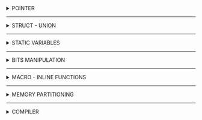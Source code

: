 <details>
  <summary> POINTER </summary>

  A pointer is a variable whose value is the address of another variable, i.e., direct address of the memory location. Like any variable or constant, you must declare a pointer before using it to store any variable address. The general form of a pointer variable declaration is −

  ```C
  type *var-name;
  ```
  ```C
  #include <stdio.h>
  
  int main()
  {
      int n = 10; 
      int *p = &n; // declare p having value = the address of n;
      or
      int *p;
      p = &n;
      return 0;
  }
  ```
  The value of the variable that pointer is pointing equal *p - 
  ```C
  printf("The value of variable that p is pointing = %d", *p);
  ```
  It produces the following result - 
  ```C
  The value of variable that p is pointing = 10
  ```
  
  ### NULL Pointer
  
  The NULL pointer is a constant with a value of zero defined in several standard libraries. Consider the following program −
  
  ```C
  #include <stdio.h>
  
  int main()
  {
      int *ptr = NULL;
      printf("The value of ptr is: %x\n", ptr);
      return 0;
  }
  ```
  When the above code is compiled and executed, it produces the following result - 
  ```C
  The value of ptr is 0
  ```

  ### Pointer Function
  ```C
  #include <stdio.h>
  
  void sum(int a, int b)
  {
    printf("Sum of %d and %d = %d\n, a, b, a + b);
  }
  int main()
  {
    void (*ptr) (int, int) = NULL;
    ptr = &sum;
    ptr(9, 7);
    return 0;
  }
  ```
  
  It produces the result below - 
  ```C
  Sum of 9 and 7 = 16
  ```
  
  ### Void Pointer
  
  A pointer of type void is a general pointer variable, it can take the address of any variable of any data type.

  ### Pointer to Pointer
  
  ```C
#include <stdio.h>
#include <string.h>

int main()
{   
    char *array = "hello"; // save as text area - only read
    char array[] = "hello"; // save as stack area - can write
    char *array2[] = {"Hi", "hello", "wolrd"}; 
    printf("Test: %s\n", *array2);
    return 0;
}
  ```

</details>

 -------------------------------------------------------------
	
	
  <details>
<summary>STRUCT - UNION</summary>
  
# STRUCT AND UNION COMPARISION
  
  | STRUCT | UNION |
  |--------|-------|
  | Size of Struct = sum of all members | Size of Union = the size of the highest one |
  | Can initialize all structure members at a time | Can initialize one union member only at a time |
  | Can access all structure members at a time | Can access one union member at a time |
  
  </details>
	
-------------------------------------------------------------
	
  <details>
<summary> STATIC VARIABLES </summary>
 </details>	
	
	
------------------------------------------------------------------------------------------	
	
	
<details>
<summary> BITS MANIPULATION </summary>
  
# BITWISE OPERATORS 

  1, The & (bitwise AND) - The result of AND is 1 only if both bits are 1. (time)
  
 | A | B | A & B |
  |---|---|:---:|
  |0|0|  0|
  |0|1|  0|
  |1|0|  0|
  |1|1|  1|
  
  2, The | (bitwise OR) - The result of OR is 1 if any of the two bits is 1.
  
 | A | B | A \| B |
  |---|---|:---:|
  |0|0|  0|
  |0|1|  1|
  |1|0|  1|
  |1|1|  1|
  
  3, The ^ (bitwise XOR) - The result of XOR is 1 if the two bits are different.   

 | A | B | A ^ B |
  |---|---|:---:|
  |0|0|  0|
  |0|1|  1|
  |1|0|  1|
  |1|1|  0|
  
  4, The ~ (bitwise NOT) - Takes one number and inverts all bits of it. 
  
   | A | NOT A |
  |--|:---:|
  |0|  1|
  |1|  0|
  
  5, The << (left shift) - Takes two numbers, left shifts the bits of the first operand, and the second operand decides the number of places to shift. (delete the left)

  6, The >> (right shift) - Takes two numbers, right shifts the bits of the first operand, and the second operand decides the number of places to shift. (delete the right) 
  
 </details>

	
-------------------------------------------------------------
	
  <details>
<summary> MACRO - INLINE FUNCTIONS </summary>
 </details>	
	
	
-------------------------------------------------------------
	
<details>
  <summary> MEMORY PARTITIONING </summary>
  
# LAYOUT OF MEMORY 
  
 ![image](https://github.com/liamnguyen2702/Embedded_Class/assets/133777741/8748c934-a799-4e3b-8680-cea8de9b2769)
  
 - Stack (Automatic Variable Storage): Automatic memory allocation, contain function frame during program execution 
	- Access is Read and Write
	- Using to allocate to local variables, input parameters of functions
	- Released at the end of the code block or function
 - Heap (Dynamic Memory Allocation): Dynamic memory allocation by malloc/calloc/new
	- Access is Read and Write
	- Using to allocate dynamic memory such as Malloc, Calloc,...
	- Released at the free function is called
 - Bss (Uninitialized Data Segment):
	- Access is Read and Write
	- Contains global or static variables with a zero (0) initialized or un initialized
	- Released at the end of the program
 - Ds (Initialized Data Segment): 
	- Access is Read and Write
	- Contains a global or static variables with a non-zero initialized value
	- Released at the end of the program
 - Text (Text Segment):
	- Contain code (Program instruction)
	- Read only access and it contains instructions to execute, so avoid modifying instruction.
	- Contains declaration of constants in the program (.rodata)

# Heap and Stack ?
	
- Heap and Stack memory are essentially the same memory that is creaated and stored in RAM when the program is executed.
	
- Stack memory is used to store local variables in functions, parameters passed in,...Access to this memory very fast and is executed when the program is compliled.
	
- Heap memory is used to store memory for pointer variables dynamically allocated by functions malloc - calloc - realloc (in C)
	
- Area size:
	- Stack: The size of the Stack memory is fixed, depending on the operating system, for instance, Windows operating system is 1MB, Linux operating is 8MB (note that the number may differ depending on your operating system architecture).
	- Heap: The size of the Heap memory is not fixed, it can be increased or decreased to meet the data storage needs of the program.
- Characteristics of the memory area:
	- Stack: Stack memory is managed by the operating system, the data stored in the Stack will automatically be destroyed when the function completes its work.
	- Heap: The Heap is managed by the programmer (in C or C++), the data in the Heap will not be destroyed when the function is done, that means you have to manually destroy the memory are with the free statement (in C), and delete or delete[] (in C++), otherwise a memory leak will occur. 
	
Note: automatic memory cleanup depends on the intermediate compiler
	
- An error occurred in the memory area:
	- Stack: Because the memory of the Stack is fixed, if your program uses too much memory beyond the storage capacity of the Stack, Stack overflow will inevitably occur such as: initialize too many local variables, infinitely recursive function,...
	- Example of Stack overflow with infinite recursion: 
```C
	int foo (int x)
	{
		printf("De quy khong gioi han\n");
		return foo(x);
	}
```

- Heap: 
	- If continously allocating memory without freeing it, you will get a Heap overflow error.
	- If initializing a memory area that is too large that the Heap connot be stored once, the Heap initialization error will fail.
	- Example case initialization of Heap memory is too large:
	
```C
	int *A = (int*) malloc (12983781273981273981273891273891273);
```
	
	
 </details>
	
--------------------------------------------------------------	
	
  <details>
<summary> COMPILER </summary>

![Compilation-Process-in-C](https://github.com/liamnguyen2702/Embedded_Class/assets/133777741/a6f67411-9f60-4150-873d-a59f51fca37d)
	  
It is the process of converting high-level programing language such as C, C++, and Python into languages that computers can understand and execute. In short, "Compiler" will turn .c files into hex files to load into MCUs.
	  
The compilation process is divided into 4 main stages:
- Pre-processcor: Get source code & delete comments, process preprocessor commands	  - Translate high-level programing languages (H-LPL) to Assembly
- Translate Assembly into machine language: Translate Assembly code to code 0 1 and generate .0 file
- Linking stage: Link the object files and library files together and create the executable file
	
	  
 </details>

	


	

